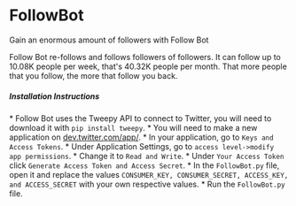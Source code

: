 # FollowBot
Gain an enormous amount of followers with Follow Bot

Follow Bot re-follows and follows followers of followers. It can follow up to 10.08K people per week, that's 40.32K people per month. That more people that you follow, the more that follow you back.

<h5>Installation Instructions</h5>
* Follow Bot uses the Tweepy API to connect to Twitter, you will need to download it with <code>pip install tweepy</code>.
* You will need to make a new application on <a href="dev.twitter.com/app/">dev.twitter.com/app/</a>.
* In your application, go to <code>Keys and Access Tokens</code>.
* Under Application Settings, go to <code>access level->modify app permissions</code>.
* Change it to <code>Read and Write</code>.
* Under <code>Your Access Token</code> click <code>Generate Access Token and Access Secret</code>.
* In the <code>FollowBot.py</code> file, open it and replace the values <code>CONSUMER_KEY, CONSUMER_SECRET, ACCESS_KEY, and ACCESS_SECRET</code> with your own respective values.
* Run the <code>FollowBot.py</code> file.
